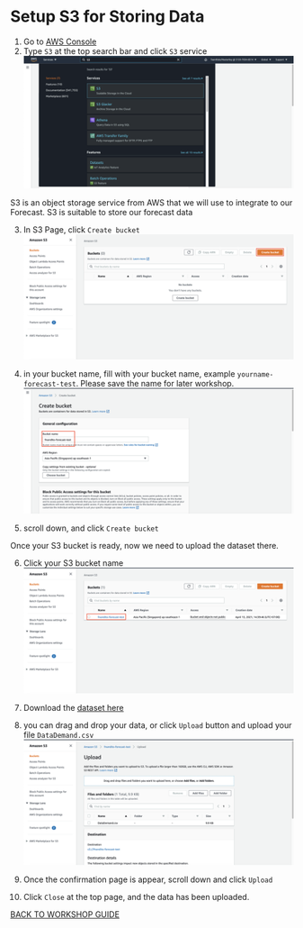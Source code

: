 # Setup S3 for Storing Data

1. Go to [AWS Console](https://ap-southeast-1.console.aws.amazon.com/console/home?region=ap-southeast-1)
2. Type `S3` at the top search bar and click `S3` service
    ![](../Image/S3/2.png)


S3 is an object storage service from AWS that we will use to integrate to our Forecast. S3 is suitable to store our forecast data

3. In S3 Page, click `Create bucket`
    ![](../Image/S3/3.png)

4. in your bucket name, fill with your bucket name, example `yourname-forecast-test`. Please save the name for later workshop.
    ![](../Image/S3/4.png)

5. scroll down, and click `Create bucket`

Once your S3 bucket is ready, now we need to upload the dataset there.

6. Click your S3 bucket name
    ![](../Image/S3/6.png)

7. Download the [dataset here](../Assets/DataDemand.csv)
8. you can drag and drop your data, or click `Upload` button and upload your file `DataDemand.csv`
    ![](../Image/S3/8.png)

9. Once the confirmation page is appear, scroll down and click `Upload`
10. Click `Close` at the top page, and the data has been uploaded.

[BACK TO WORKSHOP GUIDE](../README.md)